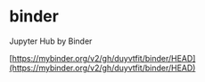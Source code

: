 # binder
Jupyter Hub by Binder

[https://mybinder.org/v2/gh/duyvtfit/binder/HEAD](https://mybinder.org/v2/gh/duyvtfit/binder/HEAD)
